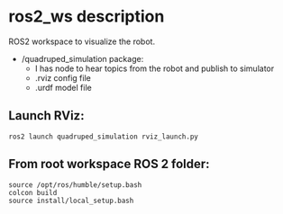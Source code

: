 # ros2_ws description

ROS2 workspace to visualize the robot.

* /quadruped_simulation package:
  * I has node to hear topics from the robot and publish to simulator
  * .rviz config file
  * .urdf model file


## Launch RViz:

```
ros2 launch quadruped_simulation rviz_launch.py
```


## From root workspace ROS 2 folder:

```
source /opt/ros/humble/setup.bash
colcon build
source install/local_setup.bash
```

#

